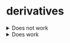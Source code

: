 # derivatives


<details><summary>Does not work</summary>
[hi](https://hello.ca)
</details>


<details><summary>Does work</summary>

[hi](https://hello.ca)

</details>



